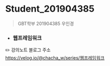 # Student_201904385

> GBT학부 201904385 우인경



- ### 웹프레임워크  

✏️ 강의노트 블로그 주소   
https://velog.io/@chacha_w/series/웹프레임워크
